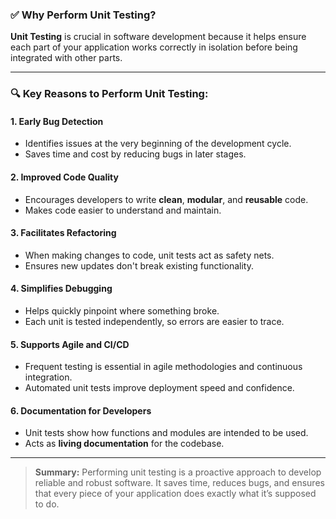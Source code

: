 ### ✅ Why Perform Unit Testing?

**Unit Testing** is crucial in software development because it helps ensure each part of your application works correctly in isolation before being integrated with other parts.

---

### 🔍 Key Reasons to Perform Unit Testing:

#### 1. **Early Bug Detection**
- Identifies issues at the very beginning of the development cycle.
- Saves time and cost by reducing bugs in later stages.

#### 2. **Improved Code Quality**
- Encourages developers to write **clean**, **modular**, and **reusable** code.
- Makes code easier to understand and maintain.

#### 3. **Facilitates Refactoring**
- When making changes to code, unit tests act as safety nets.
- Ensures new updates don't break existing functionality.

#### 4. **Simplifies Debugging**
- Helps quickly pinpoint where something broke.
- Each unit is tested independently, so errors are easier to trace.

#### 5. **Supports Agile and CI/CD**
- Frequent testing is essential in agile methodologies and continuous integration.
- Automated unit tests improve deployment speed and confidence.

#### 6. **Documentation for Developers**
- Unit tests show how functions and modules are intended to be used.
- Acts as **living documentation** for the codebase.

---

> **Summary:** Performing unit testing is a proactive approach to develop reliable and robust software. It saves time, reduces bugs, and ensures that every piece of your application does exactly what it’s supposed to do.